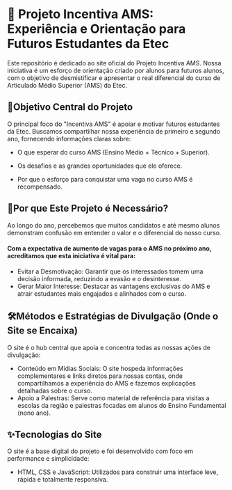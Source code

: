# 🚀 Projeto Incentiva AMS: Experiência e Orientação para Futuros Estudantes da Etec
Este repositório é dedicado ao site oficial do Projeto Incentiva AMS. Nossa iniciativa é um esforço de orientação criado por alunos para futuros alunos, com o objetivo de desmistificar e apresentar o real diferencial do curso de Articulado Médio Superior (AMS) da Etec.

## 🎯Objetivo Central do Projeto
O principal foco do "Incentiva AMS" é apoiar e motivar futuros estudantes da Etec. Buscamos compartilhar nossa experiência de primeiro e segundo ano, fornecendo informações claras sobre:
 * O que esperar do curso AMS (Ensino Médio + Técnico + Superior).
 - Os desafios e as grandes oportunidades que ele oferece.
 + Por que o esforço para conquistar uma vaga no curso AMS é recompensado.

## 📢Por que Este Projeto é Necessário?
Ao longo do ano, percebemos que muitos candidatos e até mesmo alunos demonstram confusão em entender o valor e o diferencial do nosso curso.
#### Com a expectativa de aumento de vagas para o AMS no próximo ano, acreditamos que esta iniciativa é vital para:
* Evitar a Desmotivação: Garantir que os interessados tomem uma decisão informada, reduzindo a evasão e o desinteresse.
* Gerar Maior Interesse: Destacar as vantagens exclusivas do AMS e atrair estudantes mais engajados e alinhados com o curso.

## 🛠️Métodos e Estratégias de Divulgação (Onde o Site se Encaixa)
O site é o hub central que apoia e concentra todas as nossas ações de divulgação:
* Conteúdo em Mídias Sociais: O site hospeda informações complementares e links diretos para nossas contas, onde compartilhamos a experiência do AMS e fazemos explicações detalhadas sobre o curso.
* Apoio a Palestras: Serve como material de referência para visitas a escolas da região e palestras focadas em alunos do Ensino Fundamental (nono ano).

## ✨Tecnologias do Site
O site é a base digital do projeto e foi desenvolvido com foco em performance e simplicidade:
* HTML, CSS e JavaScript: Utilizados para construir uma interface leve, rápida e totalmente responsiva.

